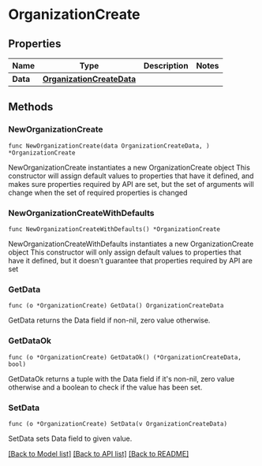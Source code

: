# OrganizationCreate

## Properties

Name | Type | Description | Notes
------------ | ------------- | ------------- | -------------
**Data** | [**OrganizationCreateData**](OrganizationCreateData.md) |  | 

## Methods

### NewOrganizationCreate

`func NewOrganizationCreate(data OrganizationCreateData, ) *OrganizationCreate`

NewOrganizationCreate instantiates a new OrganizationCreate object
This constructor will assign default values to properties that have it defined,
and makes sure properties required by API are set, but the set of arguments
will change when the set of required properties is changed

### NewOrganizationCreateWithDefaults

`func NewOrganizationCreateWithDefaults() *OrganizationCreate`

NewOrganizationCreateWithDefaults instantiates a new OrganizationCreate object
This constructor will only assign default values to properties that have it defined,
but it doesn't guarantee that properties required by API are set

### GetData

`func (o *OrganizationCreate) GetData() OrganizationCreateData`

GetData returns the Data field if non-nil, zero value otherwise.

### GetDataOk

`func (o *OrganizationCreate) GetDataOk() (*OrganizationCreateData, bool)`

GetDataOk returns a tuple with the Data field if it's non-nil, zero value otherwise
and a boolean to check if the value has been set.

### SetData

`func (o *OrganizationCreate) SetData(v OrganizationCreateData)`

SetData sets Data field to given value.



[[Back to Model list]](../README.md#documentation-for-models) [[Back to API list]](../README.md#documentation-for-api-endpoints) [[Back to README]](../README.md)


